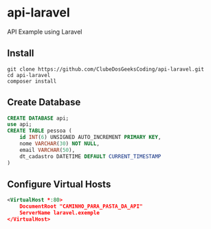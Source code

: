 # api-laravel
API Example using Laravel

## Install
```shell 
git clone https://github.com/ClubeDosGeeksCoding/api-laravel.git
cd api-laravel
composer install
```

## Create Database
```sql
CREATE DATABASE api;
use api;
CREATE TABLE pessoa (
	id INT(6) UNSIGNED AUTO_INCREMENT PRIMARY KEY,
	nome VARCHAR(30) NOT NULL,
	email VARCHAR(50),
	dt_cadastro DATETIME DEFAULT CURRENT_TIMESTAMP
)
```

## Configure Virtual Hosts
```xml
<VirtualHost *:80>
    DocumentRoot "CAMINHO_PARA_PASTA_DA_API"
    ServerName laravel.exemple
</VirtualHost>
```

